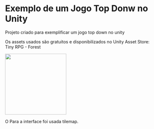 # Exemplo de um Jogo Top Donw no Unity
<p align="justify"> Projeto criado para exemplificar um jogo top down no unity </p>
<p>Os assets usados são gratuitos e disponibilizados no Unity Asset Store: Tiny RPG - Forest </p>
<img src="https://assetstorev1-prd-cdn.unity3d.com/key-image/03f69b9c-219c-4c16-8124-f25c7cfaf401.png" height="200px" width="200px"/>
<p>O Para a interface foi usada tilemap.  </p>

